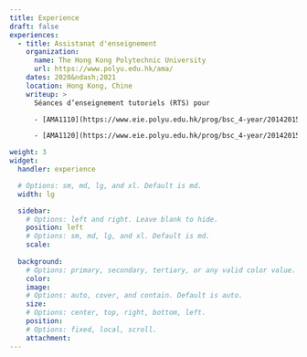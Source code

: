 ```yaml
---
title: Experience
draft: false
experiences:
  - title: Assistanat d'enseignement
    organization:
      name: The Hong Kong Polytechnic University
      url: https://www.polyu.edu.hk/ama/
    dates: 2020&ndash;2021
    location: Hong Kong, Chine
    writeup: >
      Séances d’enseignement tutoriels (RTS) pour

      - [AMA1110](https://www.eie.polyu.edu.hk/prog/bsc_4-year/20142015/syllabus/AMA1110.pdf) Mathématiques élémentaires I &ndash; Calcul et Probabilités & Statistiques.

      - [AMA1120](https://www.eie.polyu.edu.hk/prog/bsc_4-year/20142015/syllabus/AMA1120.pdf) Mathématiques élémentaires II &ndash; Calcul et Algèbre Linéaire.

weight: 3
widget:
  handler: experience

  # Options: sm, md, lg, and xl. Default is md.
  width: lg

  sidebar:
    # Options: left and right. Leave blank to hide.
    position: left
    # Options: sm, md, lg, and xl. Default is md.
    scale:
  
  background:
    # Options: primary, secondary, tertiary, or any valid color value. Default is primary.
    color:
    image:
    # Options: auto, cover, and contain. Default is auto.
    size:
    # Options: center, top, right, bottom, left.
    position:
    # Options: fixed, local, scroll.
    attachment: 
---
```

